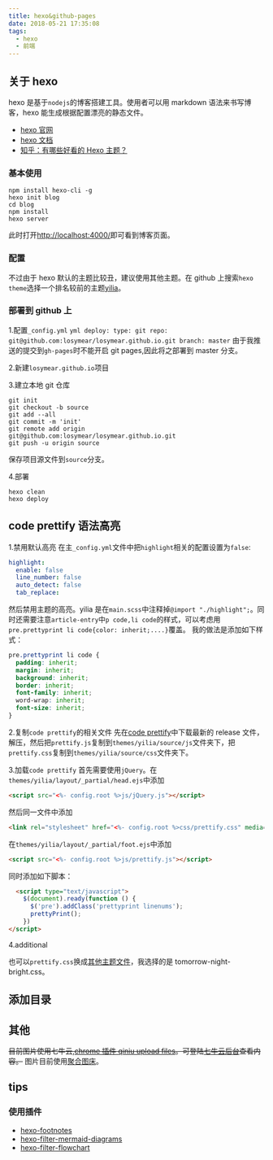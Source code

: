```yaml
---
title: hexo&github-pages
date: 2018-05-21 17:35:08
tags:
  - hexo
  - 前端
---
```


<!-- Hexo博客使用google-code-prettify代码高亮 http://masikkk.com/article/hexo-12-google-code-prettify/ -->
<!--  为Hexo博客加入prettify插件
http://jumpbyte.cn/2016/07/02/use-and-install-prettify/ -->

## 关于 hexo

hexo 是基于`nodejs`的博客搭建工具。使用者可以用 markdown 语法来书写博客，hexo 能生成根据配置漂亮的静态文件。

- [hexo 官网](https://hexo.io/)
- [hexo 文档](https://hexo.io/docs/)
- [知乎：有哪些好看的 Hexo 主题？ ](https://www.zhihu.com/question/24422335)
  <!-- more -->

### 基本使用

```shell
npm install hexo-cli -g
hexo init blog
cd blog
npm install
hexo server
```

此时打开[http://localhost:4000/](http://localhost:4000/)即可看到博客页面。

### 配置

不过由于 hexo 默认的主题比较丑，建议使用其他主题。在 github 上搜索`hexo theme`选择一个排名较前的主题[yilia](https://github.com/litten/hexo-theme-yilia)。

### 部署到 github 上

1.配置`_config.yml`
`yml deploy: type: git repo: git@github.com:losymear/losymear.github.io.git branch: master`
由于我推送的提交到`gh-pages`时不能开启 git pages,因此将之部署到 master 分支。

2.新建`losymear.github.io`项目

3.建立本地 git 仓库

```shell
git init
git checkout -b source
git add --all
git commit -m 'init'
git remote add origin
git@github.com:losymear/losymear.github.io.git
git push -u origin source
```

保存项目源文件到`source`分支。

4.部署

```
hexo clean
hexo deploy
```

## code prettify 语法高亮

1.禁用默认高亮
在主`_config.yml`文件中把`highlight`相关的配置设置为`false`:

```yml
highlight:
  enable: false
  line_number: false
  auto_detect: false
  tab_replace:
```

然后禁用主题的高亮。yilia 是在`main.scss`中注释掉`@import "./highlight";`。同时还需要注意`article-entry`中`p code,li code`的样式，可以考虑用`pre.prettyprint li code{color: inherit;....}`覆盖。
我的做法是添加如下样式：

```css
pre.prettyprint li code {
  padding: inherit;
  margin: inherit;
  background: inherit;
  border: inherit;
  font-family: inherit;
  word-wrap: inherit;
  font-size: inherit;
}
```

2.复制`code prettify`的相关文件
先在[code prettify](https://github.com/google/code-prettify)中下载最新的 release 文件，解压，然后把`prettify.js`复制到`themes/yilia/source/js`文件夹下，把`prettify.css`复制到`themes/yilia/source/css`文件夹下。

3.加载`code prettify`
首先需要使用`jQuery`。在`themes/yilia/layout/_partial/head.ejs`中添加

```html
<script src="<%- config.root %>js/jQuery.js"></script>
```

然后同一文件中添加

```html
<link rel="stylesheet" href="<%- config.root %>css/prettify.css" media="screen" type="text/css">
```

在`themes/yilia/layout/_partial/foot.ejs`中添加

```html
<script src="<%- config.root %>js/prettify.js"></script>
```

同时添加如下脚本：

```html
  <script type="text/javascript">
    $(document).ready(function () {
      $('pre').addClass('prettyprint linenums');
      prettyPrint();
    })
</script>
```

4.additional

也可以`prettify.css`换成[其他主题文件](https://jmblog.github.io/color-themes-for-google-code-prettify/)，我选择的是 tomorrow-night-bright.css。

## 添加目录


## 其他

~~目前图片使用七牛云,[chrome 插件 qiniu upload files](https://chrome.google.com/webstore/detail/qiniu-upload-files/emmfkgdgapbjphdolealbojmcmnphdcc?utm_source=chrome-ntp-icon)。可登陆[七牛云后台](https://portal.qiniu.com/bucket)查看内容。~~
图片目前使用[聚合图床](http://photo.ishield.cn/)。

## tips

### 使用插件

- [hexo-footnotes](https://github.com/LouisBarranqueiro/hexo-footnotes)
- [hexo-filter-mermaid-diagrams](https://github.com/webappdevelp/hexo-filter-mermaid-diagrams)
- [hexo-filter-flowchart](https://github.com/bubkoo/hexo-filter-flowchart)
